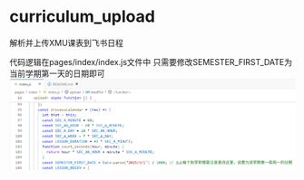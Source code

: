 # curriculum_upload
解析并上传XMU课表到飞书日程

代码逻辑在pages/index/index.js文件中
只需要修改SEMESTER_FIRST_DATE为当前学期第一天的日期即可
![alt text]({05354574-E618-4CE0-AEF9-DBDDFA6844C1}.png)